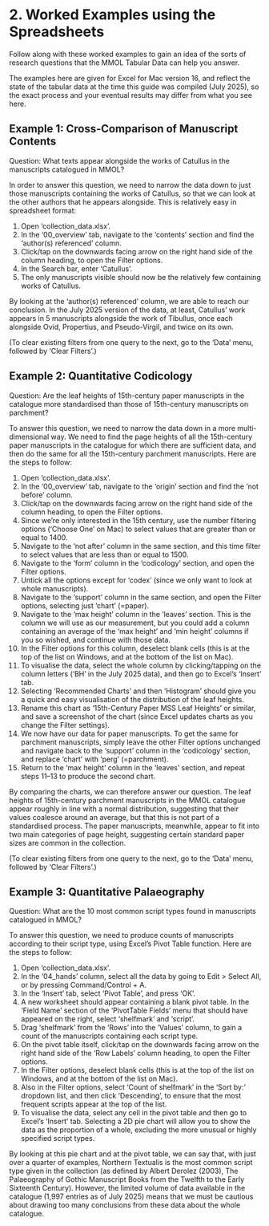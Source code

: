 # 2. Worked Examples using the Spreadsheets
Follow along with these worked examples to gain an idea of the sorts of research questions that the MMOL Tabular Data can help you answer.

The examples here are given for Excel for Mac version 16, and reflect the state of the tabular data at the time this guide was compiled (July 2025), so the exact process and your eventual results may differ from what you see here.

## Example 1: Cross-Comparison of Manuscript Contents

Question: What texts appear alongside the works of Catullus in the manuscripts catalogued in MMOL?

In order to answer this question, we need to narrow the data down to just those manuscripts containing the works of Catullus, so that we can look at the other authors that he appears alongside. This is relatively easy in spreadsheet format:

1.	Open ‘collection_data.xlsx’.
2.	In the ‘00_overview’ tab, navigate to the ‘contents’ section and find the ‘author(s) referenced’ column.
3.	Click/tap on the downwards facing arrow on the right hand side of the column heading, to open the Filter options.
4.	In the Search bar, enter ‘Catullus’.
5.	The only manuscripts visible should now be the relatively few containing works of Catullus.

By looking at the ‘author(s) referenced’ column, we are able to reach our conclusion. In the July 2025 version of the data, at least, Catullus’ work appears in 5 manuscripts alongside the work of Tibullus, once each alongside Ovid, Propertius, and Pseudo-Virgil, and twice on its own.

(To clear existing filters from one query to the next, go to the ‘Data’ menu, followed by ‘Clear Filters’.)

## Example 2: Quantitative Codicology

Question: Are the leaf heights of 15th-century paper manuscripts in the catalogue more standardised than those of 15th-century manuscripts on parchment? 

To answer this question, we need to narrow the data down in a more multi-dimensional way. We need to find the page heights of all the 15th-century paper manuscripts in the catalogue for which there are sufficient data, and then do the same for all the 15th-century parchment manuscripts. Here are the steps to follow:

1.	Open ‘collection_data.xlsx’.
2.	In the ‘00_overview’ tab, navigate to the ‘origin’ section and find the ‘not before’ column.
3.	Click/tap on the downwards facing arrow on the right hand side of the column heading, to open the Filter options.
4.	Since we’re only interested in the 15th century, use the number filtering options (‘Choose One’ on Mac) to select values that are greater than or equal to 1400.
5.	Navigate to the ‘not after’ column in the same section, and this time filter to select values that are less than or equal to 1500.
6.	Navigate to the ‘form’ column in the ‘codicology’ section, and open the Filter options.
7.	Untick all the options except for ‘codex’ (since we only want to look at whole manuscripts).
8.	Navigate to the ‘support’ column in the same section, and open the Filter options, selecting just ‘chart’ (=paper).
9.	Navigate to the ‘max height’ column in the ‘leaves’ section. This is the column we will use as our measurement, but you could add a column containing an average of the ‘max height’ and ‘min height’ columns if you so wished, and continue with those data.
10.	In the Filter options for this column, deselect blank cells (this is at the top of the list on Windows, and at the bottom of the list on Mac).
11.	To visualise the data, select the whole column by clicking/tapping on the column letters (‘BH’ in the July 2025 data), and then go to Excel’s ‘Insert’ tab.
12.	Selecting ‘Recommended Charts’ and then ‘Histogram’ should give you a quick and easy visualisation of the distribution of the leaf heights.
13.	Rename this chart as ‘15th-Century Paper MSS Leaf Heights’ or similar, and save a screenshot of the chart (since Excel updates charts as you change the Filter settings).
14.	We now have our data for paper manuscripts. To get the same for parchment manuscripts, simply leave the other Filter options unchanged and navigate back to the ‘support’ column in the ‘codicology’ section, and replace ‘chart’ with ‘perg’ (=parchment).
15.	Return to the ‘max height’ column in the ‘leaves’ section, and repeat steps 11–13 to produce the second chart.

By comparing the charts, we can therefore answer our question. The leaf heights of 15th-century parchment manuscripts in the MMOL catalogue appear roughly in line with a normal distribution, suggesting that their values coalesce around an average, but that this is not part of a standardised process. The paper manuscripts, meanwhile, appear to fit into two main categories of page height, suggesting certain standard paper sizes are common in the collection.

(To clear existing filters from one query to the next, go to the ‘Data’ menu, followed by ‘Clear Filters’.)

## Example 3: Quantitative Palaeography

Question: What are the 10 most common script types found in manuscripts catalogued in MMOL?

To answer this question, we need to produce counts of manuscripts according to their script type, using Excel’s Pivot Table function. Here are the steps to follow:

1.	Open ‘collection_data.xlsx’.
2.	In the ‘04_hands’ column, select all the data by going to Edit > Select All, or by pressing Command/Control + A.
3.	In the ‘Insert’ tab, select ‘Pivot Table’, and press ‘OK’.
4.	A new worksheet should appear containing a blank pivot table. In the ‘Field Name’ section of the ‘PivotTable Fields’ menu that should have appeared on the right, select ‘shelfmark’ and ‘script’.
5.	Drag ‘shelfmark’ from the ‘Rows’ into the ‘Values’ column, to gain a count of the manuscripts containing each script type.
6.	On the pivot table itself, click/tap on the downwards facing arrow on the right hand side of the ‘Row Labels’ column heading, to open the Filter options.
7.	In the Filter options, deselect blank cells (this is at the top of the list on Windows, and at the bottom of the list on Mac).
8.	Also in the Filter options, select ‘Count of shelfmark’ in the ‘Sort by:’ dropdown list, and then click ‘Descending’, to ensure that the most frequent scripts appear at the top of the list.
9.	To visualise the data, select any cell in the pivot table and then go to Excel’s ‘Insert’ tab. Selecting a 2D pie chart will allow you to show the data as the proportion of a whole, excluding the more unusual or highly specified script types.

By looking at this pie chart and at the pivot table, we can say that, with just over a quarter of examples, Northern Textualis is the most common script type given in the collection (as defined by Albert Derolez (2003), The Palaeography of Gothic Manuscript Books from the Twelfth to the Early Sixteenth Century). However, the limited volume of data available in the catalogue (1,997 entries as of July 2025) means that we must be cautious about drawing too many conclusions from these data about the whole catalogue.
